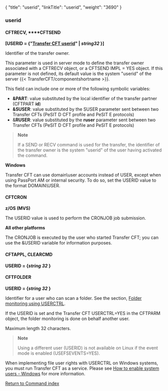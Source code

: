 {
    "title": "userid",
    "linkTitle": "userid",
    "weight": "3690"
}<span id="userid"></span>

### userid

<span id="userid_CFTRECV"></span>

#### CFTRECV, **<span id="userid_CFTSEND"></span>**CFTSEND

**\[USERID =
{"<u>Transfer CFT userid</u>" | *string32* }\]**

Identifier of the transfer owner.

This parameter is used in server mode
to define the transfer owner associated with a CFTRECV object, or a CFTSEND
IMPL = YES object. If this parameter is not defined, its default value
is the system "userid" of the server {{< TransferCFT/componentshortname  >}}.

This field can include one or more of the following symbolic variables:

- **&PART**:
    value substituted by the local identifier of the transfer partner (CFTPART
    <span style="font-weight: bold;">id</span>)
- <span style="font-weight: bold;">&SUSER</span>:
    value substituted by the SUSER parameter sent between two <span class="mc-variable axway_variables.Component_Short_Name variable">Transfer CFT</span>s (PeSIT D CFT profile and PeSIT E protocols)
- &<span style="font-weight: bold;">RUSER</span>:
    value substituted by the <span style="font-weight: bold;">ruser</span>
    parameter sent between two <span class="mc-variable axway_variables.Component_Short_Name variable">Transfer CFT</span>s (PeSIT D CFT profile
    and PeSIT E protocols)

> **Note**
>
> If a SEND or RECV command is used for the transfer, the identifier
> of the transfer owner is the system "userid" of the user having
> activated the command.

**Windows**

<span class="mc-variable axway_variables.Component_Short_Name variable">Transfer CFT</span> can use domain\\user accounts instead of USER, except when using PassPort AM or internal security. To do so, set the USERID value to the format DOMAIN\\USER.

#### CFTCRON

**z/OS (MVS)**

The USERID value is used to perform the CRONJOB job submission.

**All other platforms**

The CRONJOB is executed by the user who started <span class="mc-variable suite_variables.TransferCFTName variable">Transfer CFT</span>; you can use the &USERID variable for information purposes.

#### CFTAPPL, CLEARCMD

**USERID = {*string 32*
}**

#### CFTFOLDER

**USERID = {*string 32*
}**

Identifier for a user who can scan a folder. See the section, [Folder monitoring using USERCTRL](../../../../app_integration_intro/intro_folder_monitor/configure_folder_monitoring#Folder2).

If the USERID is set and the Transfer CFT USERCTRL=YES in the CFTPARM object, the folder monitoring is done on behalf another user.

Maximum length 32 characters.

> **Note**
>
> Using a different user (USERID) is not available on Linux if the event mode is enabled (USEFSEVENTS=YES).

When implementing file user rights with USERCTRL on Windows systems, you must run Transfer CFT as a service. Please see <a href="../../../../cft_intro_install/windows_install_start_here/windows_install_start_here/running_cft_for_the_first_time_windows/add_system_user_windows" class="MCXref xref">How to enable system users - Windows</a> for more information.

[Return to Command index](../../)
